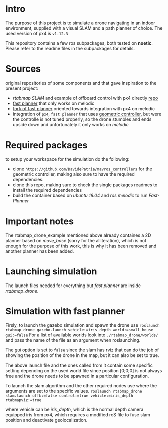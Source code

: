 # Intro

The purpose of this project is to simulate a drone navigating in an indoor environment, supplied with a visual SLAM and a path planner of choice.
The used version of px4 is `v1.12.3`

This repository contains a few ros subpackages, both tested on **noetic**.
Please refer to the readme files in the subpackages for details.

# Sources

original repositories of some components and that gave inspiration to the present project:

- *rtabmap SLAM* and example of offboard control with px4 directly [repo](`https://github.com/matlabbe/rtabmap_drone_example`)
- [fast planner](https://github.com/HKUST-Aerial-Robotics/Fast-Planner) that only works on melodic
- [fork of fast planner](https://github.com/mzahana/Fast-Planner) oriented towards integration with px4 on melodic
- integration of `px4`, `fast planner` that uses [geometric controller](https://github.com/Jaeyoung-Lim/mavros_controllers), but were the controlle is not tuned properly, so the drone stumbles and ends upside down and unfortunately it only works on *melodic*

# Required packages

to setup your workspace for the simulation do the following:

- clone `https://github.com/DavidePatria/mavros_controllers` for the geometric controller, making also sure to have the required dependencies.
- clone this repo, making sure to check the single packages readmes to install the required dependencies
- build the container based on *ubuntu 18.04* and *ros melodic* to run *Fast-Planner*


# Important notes

The rtabmap_drone_example mentioned above already containes a 2D planner based on *move_base* (sorry for the alliteration), which is not enough for the purpose of this work, this is why it has been removed and another planner has been added.


# Launching simulation

The launch files needed for everything but *fast planner* are inside *rtabmap_drone*. 

# Simulation with fast planner

Firsly, to launch the gazebo simulation and spawn the drone use
`roslaunch rtabmap_drone gazebo.launch vehicle:=iris_depth world:=small_house gui:=false`
For a list of available worlds look into `./rtabmap_drone/worlds/` and pass the name of the file as an argument when roslaunching.

The *gui* option is set to `false` since the slam has rviz that can do the job of showing the position of the drone in the map, but it can also be set to true.

The above launch file and the ones called from it contain some specific setting depending on the used world file since position [0;0;0] is not always free and the drone needs to be spawned in a particular configuration.

To launch the slam algorithm and the other required nodes use
where the arguments are set to the specific values.
`roslaunch rtabmap_drone slam.launch offb:=false control:=true vehicle:=iris_depth rtabmapviz:=true`

where vehicle can be *iris_depth*, which is the normal depth camera equipped iris from px4, which requires a modified rcS file to fuse slam position and deactivate geolocalization.

